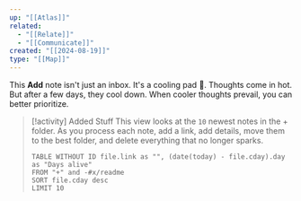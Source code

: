 ```yaml
---
up: "[[Atlas]]"
related:
  - "[[Relate]]"
  - "[[Communicate]]"
created: "[[2024-08-19]]"
type: "[[Map]]"
---
```


This **Add** note isn't just an inbox. It's a cooling pad 🧊.
Thoughts come in hot. But after a few days, they cool down. 
When cooler thoughts prevail, you can better prioritize. 

> [!activity] Added Stuff
> This view looks at the `10` newest notes in the + folder. As you process each note, add a link, add details, move them to the best folder, and delete everything that no longer sparks. 
> ``` dataview
> TABLE WITHOUT ID file.link as "", (date(today) - file.cday).day as "Days alive"
> FROM "+" and -#x/readme 
> SORT file.cday desc
> LIMIT 10

